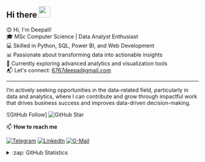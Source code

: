 ## Hi there <img src="https://raw.githubusercontent.com/MartinHeinz/MartinHeinz/master/wave.gif" width="30px">

😊 Hi, I'm Deepali!  
🎓 MSc Computer Science | Data Analyst Enthusiast  
💻 Skilled in Python, SQL, Power BI, and Web Development  
📊 Passionate about transforming data into actionable insights  
🌱 Currently exploring advanced analytics and visualization tools  
📬 Let's connect: [6767deepa@gmail.com](mailto:6767deepa@gmail.com)  

---


I’m actively seeking opportunities in the data-related field, particularly in data and analytics, where I can contribute and grow through impactful work that drives business success and improves data-driven decision-making.

![GitHub Follow]
![GitHub Star](https://img.shields.io/github/stars/elmoallistair?affiliations=OWNER%2CCOLLABORATOR&style=social&label=Star)

📫 **How to reach me**

[![Telegram](https://img.shields.io/badge/--telegram?label=Telegram&logo=telegram&style=social)](https://t.me/elmoallistair) 
[![LinkedIn](https://img.shields.io/badge/--linkedin?label=LinkedIn&logo=LinkedIn&style=social)](https://www.linkedin.com/in/elmoallistair)
[![G-Mail](https://img.shields.io/badge/--linkedin?label=Gmail&logo=gmail&style=social)](mailto:work.elmoallistair@gmail.com)

<details close>
<summary>:zap: GitHub Statistics</summary>
  <img src="https://github-readme-stats.vercel.app/api?username=elmoallistair&show_icons=true&theme=nord" width="400px">
</details>
